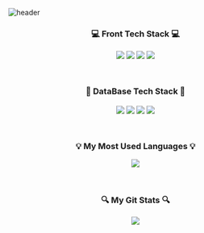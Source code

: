 ![header](https://capsule-render.vercel.app/api?type=waving&color=auto&height=200&section=header&text=Welcome%20to%20Jay's%20GitHub!%20🥳&fontSize=40&animation=twinkling)

<h3 align="center">💻 Front Tech Stack 💻</h3>
<p align="center">
    <img align="center" src="https://img.shields.io/badge/HTML-white.svg?style=for-the-badge&logo=html5&logoColor=E34F26" />
    <img align="center" src="https://img.shields.io/badge/CSS-20232a.svg?style=for-the-badge&logo=css3&logoColor=1572B6" />
    <img align="center" src="https://img.shields.io/badge/React-20232a.svg?style=for-the-badge&logo=react&logoColor=61DAFB" />
    <img align="center" src="https://img.shields.io/badge/TypeScript-20232a.svg?style=for-the-badge&logo=typescript&logoColor=61DAFB" />
</p>
<br/>

<h3 align="center">💾 DataBase Tech Stack 💾</h3>
<p align="center">
    <img align="center" src="https://img.shields.io/badge/MySQL-20232a.svg?style=for-the-badge&logo=mysql&logoColor=4479A1" />
    <img align="center" src="https://img.shields.io/badge/FireBase-20232a.svg?style=for-the-badge&logo=firebase&logoColor=DD2C00" />
    <img align="center" src="https://img.shields.io/badge/react-20232a.svg?style=for-the-badge&logo=react&logoColor=61DAFB" />
    <img align="center" src="https://img.shields.io/badge/react-20232a.svg?style=for-the-badge&logo=react&logoColor=61DAFB" />
</p>
<br/>

<h3 align="center">💡 My Most Used Languages 💡</h3>
<p align="center">
  <a href="https://github.com/jiwoopark727">
    <img align="center" src="https://github-readme-stats.vercel.app/api/top-langs/?username=jiwoopark727&layout=compact&show_icons=true&show_owner=true&hide_title=false&theme=radical&hide=java" />
  </a>
</p>
<br/>

<h3 align="center">🔍 My Git Stats 🔍</h3>
<p align="center">
  <a href="https://github.com/jiwoopark727">
    <img align="center" src="https://github-readme-stats.vercel.app/api?username=jiwoopark727&hide=${가릴항목}&hide_title=${타이틀숨김}&show_icons=true&include_all_commits=false&theme=radical" />
  </a>
</p>


<!--
**jiwoopark727/jiwoopark727** is a ✨ _special_ ✨ repository because its `README.md` (this file) appears on your GitHub profile.

Here are some ideas to get you started:

- 🔭 I’m currently working on ...
- 🌱 I’m currently learning ...
- 👯 I’m looking to collaborate on ...
- 🤔 I’m looking for help with ...
- 💬 Ask me about ...
- 📫 How to reach me: ...
- 😄 Pronouns: ...
- ⚡ Fun fact: ...
-->
